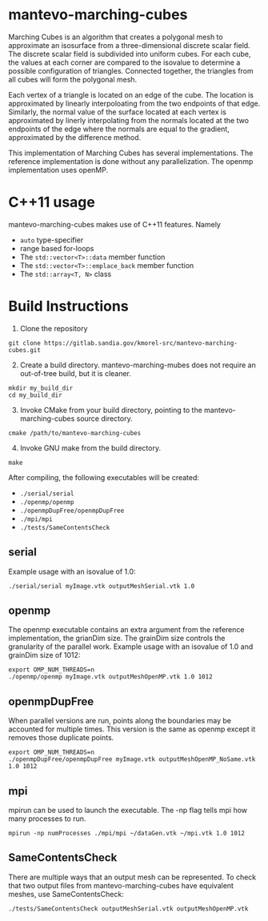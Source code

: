 # mantevo-marching-cubes #

Marching Cubes is an algorithm that creates a polygonal mesh to approximate an isosurface
from a three-dimensional discrete scalar field. The discrete scalar field is subdivided into
uniform cubes. For each cube, the values at each corner are compared to the isovalue
to determine a possible configuration of triangles. Connected together, the triangles from all
cubes will form the polygonal mesh.

Each vertex of a triangle is located on an edge of the cube. The location is approximated
by linearly interpoloating from the two endpoints of that edge. Similarly, the normal value of the
surface located at each vertex is approximated by linerly interpolating from the normals located at the
two endpoints of the edge where the normals are equal to the gradient, approximated by the difference
method.

This implementation of Marching Cubes has several implementations. The reference implementation
is done without any parallelization. The openmp implementation uses openMP.

# C++11 usage #

mantevo-marching-cubes makes use of C++11 features. Namely
* `auto` type-specifier
* range based for-loops
* The `std::vector<T>::data` member function
* The `std::vector<T>::emplace_back` member function
* The `std::array<T, N>` class

# Build Instructions #
1. Clone the repository

```
git clone https://gitlab.sandia.gov/kmorel-src/mantevo-marching-cubes.git
```
2. Create a build directory. mantevo-marching-mubes does not require an out-of-tree build, but it is
cleaner.

```
mkdir my_build_dir
cd my_build_dir
```
3. Invoke CMake from your build directory, pointing to the mantevo-marching-cubes source directory.

```
cmake /path/to/mantevo-marching-cubes
```
4. Invoke GNU make from the build directory.

```
make
```

After compiling, the following executables will be created:
* `./serial/serial`
* `./openmp/openmp`
* `./openmpDupFree/openmpDupFree`
* `./mpi/mpi`
* `./tests/SameContentsCheck`

## serial ##
Example usage with an isovalue of 1.0:
```
./serial/serial myImage.vtk outputMeshSerial.vtk 1.0
```

## openmp ##
The openmp executable contains an extra argument from the reference implementation, the
grianDim size. The grainDim size controls the granularity of the parallel work.
Example usage with an isovalue of 1.0 and grainDim size of 1012:
```
export OMP_NUM_THREADS=n
./openmp/openmp myImage.vtk outputMeshOpenMP.vtk 1.0 1012
```

## openmpDupFree ##
When parallel versions are run, points along the boundaries may be accounted for multiple
times. This version is the same as openmp except it removes those duplicate points.
```
export OMP_NUM_THREADS=n
./openmpDupFree/openmpDupFree myImage.vtk outputMeshOpenMP_NoSame.vtk 1.0 1012
```

## mpi ##
mpirun can be used to launch the executable. The -np flag tells mpi how many
processes to run.
```
mpirun -np numProcesses ./mpi/mpi ~/dataGen.vtk ~/mpi.vtk 1.0 1012
```

## SameContentsCheck ##
There are multiple ways that an output mesh can be represented. To check that two output files
from mantevo-marching-cubes have equivalent meshes, use SameContentsCheck:
```
./tests/SameContentsCheck outputMeshSerial.vtk outputMeshOpenMP.vtk
```

